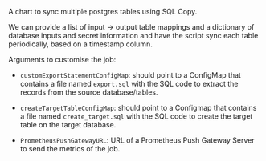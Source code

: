 A chart to sync multiple postgres tables using SQL Copy.

We can provide a list of input -> output table mappings and a dictionary of database
inputs and secret information and have the script sync each table periodically, based 
on a timestamp column.

Arguments to customise the job:

- `customExportStatementConfigMap`: should point to a ConfigMap that contains a file named `export.sql` with the SQL code 
to extract the records from the source database/tables.

- `createTargetTableConfigMap`: should point to a Configmap that contains a file named `create_target.sql` with the SQL code
to create the target table on the target database.
  
- `PrometheusPushGatewayURL`: URL of a Prometheus Push Gateway Server to send the metrics of the job.

